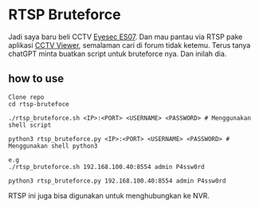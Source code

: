 # RTSP Bruteforce

Jadi saya baru beli CCTV [Eyesec ES07](https://s.shopee.co.id/5fdMkkdpYI).
Dan mau pantau via RTSP pake aplikasi [CCTV Viewer](https://github.com/iEvgeny/cctv-viewer),
semalaman cari di forum tidak ketemu. Terus tanya chatGPT minta buatkan script untuk bruteforce nya.
Dan inilah dia.

## how to use

```
Clone repo
cd rtsp-brutefoce

./rtsp_bruteforce.sh <IP>:<PORT> <USERNAME> <PASSWORD> # Menggunakan shell script

python3 rtsp_bruteforce.py <IP>:<PORT> <USERNAME> <PASSWORD> # Menggunakan shell python3

e.g
./rtsp_bruteforce.sh 192.168.100.40:8554 admin P4ssw0rd

python3 rtsp_bruteforce.py 192.168.100.40:8554 admin P4ssw0rd
```

RTSP ini juga bisa digunakan untuk menghubungkan ke NVR.